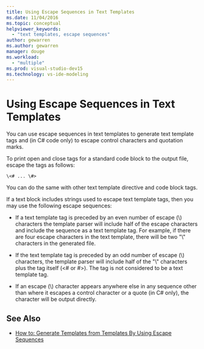 ```yaml
---
title: Using Escape Sequences in Text Templates
ms.date: 11/04/2016
ms.topic: conceptual
helpviewer_keywords:
  - "text templates, escape sequences"
author: gewarren
ms.author: gewarren
manager: douge
ms.workload:
  - "multiple"
ms.prod: visual-studio-dev15
ms.technology: vs-ide-modeling
---
```

# Using Escape Sequences in Text Templates
You can use escape sequences in text templates to generate text template tags and (in C# code only) to escape control characters and quotation marks.

 To print open and close tags for a standard code block to the output file, escape the tags as follows:

```
\<# ... \#>
```

 You can do the same with other text template directive and code block tags.

 If a text block includes strings used to escape text template tags, then you may use the following escape sequences:

-   If a text template tag is preceded by an even number of escape (\\) characters the template parser will include half of the escape characters and include the sequence as a text template tag. For example, if there are four escape characters in the text template, there will be two "\\" characters in the generated file.

-   If the text template tag is preceded by an odd number of escape (\\) characters, the template parser will include half of the "\\" characters plus the tag itself (\<# or #>). The tag is not considered to be a text template tag.

-   If an escape (\\) character appears anywhere else in any sequence other than where it escapes a control character or a quote (in C# only), the character will be output directly.

## See Also

- [How to: Generate Templates from Templates By Using Escape Sequences](../modeling/how-to-generate-templates-from-templates-by-using-escape-sequences.md)